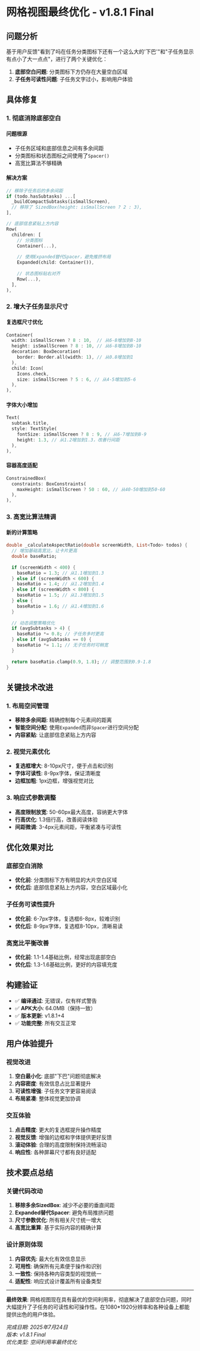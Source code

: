 # 网格视图最终优化 - v1.8.1 Final

## 问题分析
基于用户反馈"看到了吗在任务分类图标下还有一个这么大的'下巴'"和"子任务显示有点小了大一点点"，进行了两个关键优化：

1. **底部空白问题**: 分类图标下方仍存在大量空白区域
2. **子任务可读性问题**: 子任务文字过小，影响用户体验

## 具体修复

### 1. 彻底消除底部空白

#### 问题根源
- 子任务区域和底部信息之间有多余间距
- 分类图标和状态图标之间使用了`Spacer()`
- 高宽比算法不够精确

#### 解决方案
```dart
// 移除子任务后的多余间距
if (todo.hasSubtasks) ...[
  _buildCompactSubtasks(isSmallScreen),
  // 移除了 SizedBox(height: isSmallScreen ? 2 : 3),
],

// 底部信息紧贴上方内容
Row(
  children: [
    // 分类图标
    Container(...),
    
    // 使用Expanded替代Spacer，避免推挤布局
    Expanded(child: Container()),
    
    // 状态图标贴右对齐
    Row(...),
  ],
),
```

### 2. 增大子任务显示尺寸

#### 复选框尺寸优化
```dart
Container(
  width: isSmallScreen ? 8 : 10,  // 从6-8增加到8-10
  height: isSmallScreen ? 8 : 10, // 从6-8增加到8-10
  decoration: BoxDecoration(
    border: Border.all(width: 1), // 从0.8增加到1
  ),
  child: Icon(
    Icons.check,
    size: isSmallScreen ? 5 : 6, // 从4-5增加到5-6
  ),
),
```

#### 字体大小增加
```dart
Text(
  subtask.title,
  style: TextStyle(
    fontSize: isSmallScreen ? 8 : 9, // 从6-7增加到8-9
    height: 1.3, // 从1.2增加到1.3，改善行间距
  ),
),
```

#### 容器高度适配
```dart
ConstrainedBox(
  constraints: BoxConstraints(
    maxHeight: isSmallScreen ? 50 : 60, // 从40-50增加到50-60
  ),
),
```

### 3. 高宽比算法精调

#### 新的计算策略
```dart
double _calculateAspectRatio(double screenWidth, List<Todo> todos) {
  // 增加基础高宽比，让卡片更高
  double baseRatio;
  
  if (screenWidth < 400) {
    baseRatio = 1.3; // 从1.1增加到1.3
  } else if (screenWidth < 600) {
    baseRatio = 1.4; // 从1.2增加到1.4
  } else if (screenWidth < 800) {
    baseRatio = 1.5; // 从1.3增加到1.5  
  } else {
    baseRatio = 1.6; // 从1.4增加到1.6
  }
  
  // 动态调整策略优化
  if (avgSubtasks > 4) {
    baseRatio *= 0.8; // 子任务多时更高
  } else if (avgSubtasks == 0) {
    baseRatio *= 1.1; // 无子任务时可稍宽
  }
  
  return baseRatio.clamp(0.9, 1.8); // 调整范围到0.9-1.8
}
```

## 关键技术改进

### 1. 布局空间管理
- **移除多余间距**: 精确控制每个元素间的距离
- **智能空间分配**: 使用`Expanded`而非`Spacer`进行空间分配
- **内容紧贴**: 让底部信息紧贴上方内容

### 2. 视觉元素优化
- **复选框增大**: 8-10px尺寸，便于点击和识别
- **字体可读性**: 8-9px字体，保证清晰度
- **边框加粗**: 1px边框，增强视觉对比

### 3. 响应式参数调整
- **高度限制放宽**: 50-60px最大高度，容纳更大字体
- **行高优化**: 1.3倍行高，改善阅读体验
- **间距微调**: 3-4px元素间距，平衡紧凑与可读性

## 优化效果对比

### 底部空白消除
- **优化前**: 分类图标下方有明显的大片空白区域
- **优化后**: 底部信息紧贴上方内容，空白区域最小化

### 子任务可读性提升
- **优化前**: 6-7px字体，复选框6-8px，较难识别
- **优化后**: 8-9px字体，复选框8-10px，清晰易读

### 高宽比平衡改善
- **优化前**: 1.1-1.4基础比例，经常出现底部空白
- **优化后**: 1.3-1.6基础比例，更好的内容填充度

## 构建验证

- ✅ **编译通过**: 无错误，仅有样式警告
- ✅ **APK大小**: 64.0MB（保持一致）
- ✅ **版本更新**: v1.8.1+4
- ✅ **功能完整**: 所有交互正常

## 用户体验提升

### 视觉改进
1. **空白最小化**: 底部"下巴"问题彻底解决
2. **内容密度**: 有效信息占比显著提升
3. **可读性增强**: 子任务文字更容易阅读
4. **布局紧凑**: 整体视觉更加协调

### 交互体验
1. **点击精度**: 更大的复选框提升操作精度
2. **视觉反馈**: 增强的边框和字体提供更好反馈
3. **滚动体验**: 合理的高度限制保持流畅滚动
4. **响应性**: 各种屏幕尺寸都有良好适配

## 技术要点总结

### 关键代码改动
1. **移除多余SizedBox**: 减少不必要的垂直间距
2. **Expanded替代Spacer**: 避免布局推挤问题
3. **尺寸参数优化**: 所有相关尺寸统一增大
4. **高宽比重算**: 基于实际内容的精确计算

### 设计原则体现
1. **内容优先**: 最大化有效信息显示
2. **可用性**: 确保所有元素便于操作和识别
3. **一致性**: 保持各种内容类型的视觉统一
4. **适配性**: 响应式设计覆盖所有设备类型

---

**最终效果**: 网格视图现在具有最优的空间利用率，彻底解决了底部空白问题，同时大幅提升了子任务的可读性和可操作性。在1080*1920分辨率和各种设备上都能提供出色的用户体验。

*完成日期: 2025年7月24日*  
*版本: v1.8.1 Final*  
*优化类型: 空间利用率最终优化*
